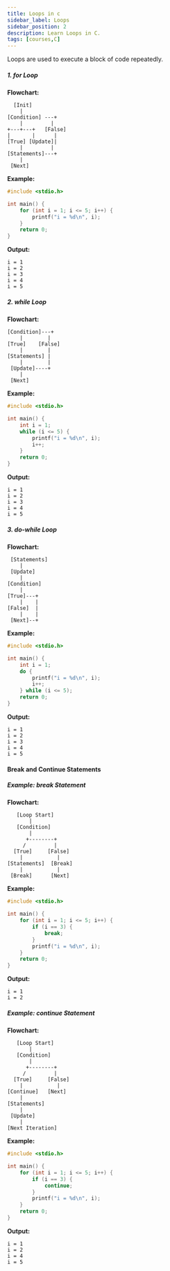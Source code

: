```yaml
---
title: Loops in c
sidebar_label: Loops
sidebar_position: 2
description: Learn Loops in C.
tags: [courses,C] 
---
```




Loops are used to execute a block of code repeatedly.

##### 1. for Loop

**Flowchart:**
```
  [Init]
    |
[Condition] ---+
    |         |
+---+---+   [False]
|       |      |
[True] [Update]|
    |         |
[Statements]---+
    |
 [Next]
```

**Example:**

```c
#include <stdio.h>

int main() {
    for (int i = 1; i <= 5; i++) {
        printf("i = %d\n", i);
    }
    return 0;
}
```

**Output:**
```
i = 1
i = 2
i = 3
i = 4
i = 5
```

##### 2. while Loop

**Flowchart:**
```
[Condition]---+
    |        |
[True]    [False]
    |        |
[Statements] |
    |        |
 [Update]----+
    |
 [Next]
```

**Example:**

```c
#include <stdio.h>

int main() {
    int i = 1;
    while (i <= 5) {
        printf("i = %d\n", i);
        i++;
    }
    return 0;
}
```

**Output:**
```
i = 1
i = 2
i = 3
i = 4
i = 5
```

##### 3. do-while Loop

**Flowchart:**
```
 [Statements]
    |
 [Update]
    |
[Condition]
    |
[True]---+
    |    |
[False]  |
    |    |
 [Next]--+
```

**Example:**

```c
#include <stdio.h>

int main() {
    int i = 1;
    do {
        printf("i = %d\n", i);
        i++;
    } while (i <= 5);
    return 0;
}
```

**Output:**
```
i = 1
i = 2
i = 3
i = 4
i = 5
```

#### Break and Continue Statements

##### Example: break Statement

**Flowchart:**
```
   [Loop Start]
       |
   [Condition]
       |
      +--------+
     /         |
  [True]     [False]
    |           |
[Statements]  [Break]
    |           |
 [Break]      [Next]
```

**Example:**

```c
#include <stdio.h>

int main() {
    for (int i = 1; i <= 5; i++) {
        if (i == 3) {
            break;
        }
        printf("i = %d\n", i);
    }
    return 0;
}
```

**Output:**
```
i = 1
i = 2
```

##### Example: continue Statement

**Flowchart:**
```
   [Loop Start]
       |
   [Condition]
       |
      +--------+
     /         |
  [True]     [False]
    |           |
[Continue]   [Next]
    |
[Statements]
    |
 [Update]
    |
[Next Iteration]
```

**Example:**

```c
#include <stdio.h>

int main() {
    for (int i = 1; i <= 5; i++) {
        if (i == 3) {
            continue;
        }
        printf("i = %d\n", i);
    }
    return 0;
}
```

**Output:**
```
i = 1
i = 2
i = 4
i = 5
```
